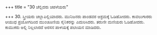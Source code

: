 +++
title = "30 ಚೆಲ್ಲಿದರು ಚಪಳೆಯರು"

+++
30. ಸ್ತ್ರೀಯರು ಚಲ್ಲಾಪಿಲ್ಲಿಯಾದರು. ಮುನಿಜನರು ಪಾಂಡವರ ಆಶ್ರಮಕ್ಕೆ ಓಡಿಹೋದರು. ಕಾವಲುಗಾರರು ಆಯುಧ ಪ್ರಯೋಗದಿಂದ ಮುಂಚೂಣಿಯ ಸೈನಿಕರನ್ನು ಎದುರಿಸಿದರು. ತರುಣೀ ಮಣಿಯರು ಓಡಿಹೋದರು. ಕಾಮುಕರು ಅಲ್ಲಿ ನಿಲ್ಲಲಾರದೆ ಅರಸನ ಪಾಳಯಕ್ಕೆ ಪಲಾಯನ ಮಾಡಿದರು.